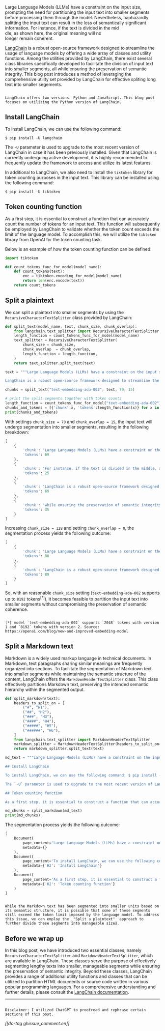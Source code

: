 Large Language Models (LLMs) have a constraint on the input size, prompting the need for partitioning the input text into smaller segments before processing them through the model. Nevertheless, haphazardly splitting the input text can result in the loss of semantically significant information. For instance, if the text is divided in the mid<br/>
dle, as shown here, the original meaning will no<br/>
longer remain coherent.

[LangChain](https://docs.langchain.com/) is a robust open-source framework designed to streamline the usage of language models by offering a wide array of classes and utility functions. Among the utilities provided by LangChain, there exist several class libraries specifically developed to facilitate the division of input text into smaller segments, all while ensuring the preservation of semantic integrity. This blog post introduces a method of leveraging the comprehensive utility set provided by LangChain for effective spliting long text into smaller segements.

```bs-alert info

LangChain offers two versions: Python and JavaScript. This blog post focuses on utilizing the Python version of LangChain.
```

## Install LangChain

To install LangChain, we can use the following command:

```shell
$ pip install -U langchain
```

The `-U` parameter is used to upgrade to the most recent version of LangChain in case it has been previously installed. Given that LangChain is currently undergoing active development, it is highly recommended to frequently update the framework to access and utilize its latest features.

In additional to LangChain, we also need to install the `tiktoken` library for token counting purposes in the input text. This library can be installed using the following command:

```shell
$ pip install -U tiktoken
```

## Token counting function

As a first step, it is essential to construct a function that can accurately count the number of tokens for an input text. This function will subsequently be employed by LangChain to validate whether the token count exceeds the limit of the language model. To accomplish this, we will utilize the `tiktoken` library from OpenAI for the token counting task.

Below is an example of how the token counting function can be defined:

```python
import tiktoken

def count_tokens_func_for_model(model_name):
    def count_tokens(text):
        enc = tiktoken.encoding_for_model(model_name)
        return len(enc.encode(text))
    return count_tokens
```

## Split a plaintext

We can split a plaintext into smaller segments by using the `RecursiveCharacterTextSplitter` class provided by LangChain:

```python
def split_text(model_name, text, chunk_size, chunk_overlap):
    from langchain.text_splitter import RecursiveCharacterTextSplitter
    length_function = count_tokens_func_for_model(model_name)
    text_splitter = RecursiveCharacterTextSplitter(
        chunk_size = chunk_size,
        chunk_overlap  = chunk_overlap,
        length_function = length_function,
    )
    return text_splitter.split_text(text)

text = """Large Language Models (LLMs) have a constraint on the input size, prompting the need for partitioning the input text into smaller segments before processing them through the model. Nevertheless, haphazardly splitting the input text can result in the loss of semantically significant information. For instance, if the text is divided in the middle, as shown here, the original meaning will no longer remain coherent.

LangChain is a robust open-source framework designed to streamline the usage of language models by offering a wide array of classes and utility functions. Among the utilities provided by LangChain, there exist several class libraries specifically developed to facilitate the division of input text into smaller segments, all while ensuring the preservation of semantic integrity. This blog post introduces a method of leveraging the comprehensive utility set provided by LangChain for effective spliting long text into smaller segements."""

chunks = split_text("text-embedding-ada-002", text, 70, 15)

# print the split segments together with token counts
length_function = count_tokens_func_for_model("text-embedding-ada-002")
chunks_and_tokens = [{'chunk':x, 'tokens':length_function(x)} for x in chunks]
print(chunks_and_tokens)
```

With settings `chunk_size = 70` and `chunk_overlap = 15`, the input text will undergo segmentation into smaller segments, resulting in the following breakdown:
```python
[
    {
        'chunk': 'Large Language Models (LLMs) have a constraint on the input size, prompting the need for partitioning the input text into smaller segments before processing them through the model. Nevertheless, haphazardly splitting the input text can result in the loss of semantically significant information. For instance, if the text is divided in the middle, as shown',
        'tokens': 69
    }, 
    {
        'chunk': 'For instance, if the text is divided in the middle, as shown here, the original meaning will no longer remain coherent.', 
        'tokens': 25
    }, 
    {
        'chunk': 'LangChain is a robust open-source framework designed to streamline the usage of language models by offering a wide array of classes and utility functions. Among the utilities provided by LangChain, there exist several class libraries specifically developed to facilitate the division of input text into smaller segments, all while ensuring the preservation of semantic integrity. This blog post introduces a method of', 
        'tokens': 69
    }, 
    {
        'chunk': 'while ensuring the preservation of semantic integrity. This blog post introduces a method of leveraging the comprehensive utility set provided by LangChain for effective spliting long text into smaller segements.', 
        'tokens': 35
    }
]
```

Increasing `chunk_size = 128` and setting `chunk_overlap = 0`, the segmentation process yields the following outcome:
```python
[
    {
        'chunk': 'Large Language Models (LLMs) have a constraint on the input size, prompting the need for partitioning the input text into smaller segments before processing them through the model. Nevertheless, haphazardly splitting the input text can result in the loss of semantically significant information. For instance, if the text is divided in the middle, as shown here, the original meaning will no longer remain coherent.', 
        'tokens': 80
    }, 
    {
        'chunk': 'LangChain is a robust open-source framework designed to streamline the usage of language models by offering a wide array of classes and utility functions. Among the utilities provided by LangChain, there exist several class libraries specifically developed to facilitate the division of input text into smaller segments, all while ensuring the preservation of semantic integrity. This blog post introduces a method of leveraging the comprehensive utility set provided by LangChain for effective spliting long text into smaller segements.', 
        'tokens': 89
    }
]
```

So, with an reasonable `chunk_size` setting (`text-embedding-ada-002` supports up to `8192` tokens<sup>[*]</sup>), it becomes feasible to partition the input text into smaller segments without compromising the preservation of semantic coherence.

```bs-alert info

[*] model `text-embedding-ada-002` supports `2048` tokens with version 1 and `8192` tokens with version 2. Source: https://openai.com/blog/new-and-improved-embedding-model
```

## Split a Markdown text

Markdown is a widely used markup language in technical documents. In Markdown, text paragraphs sharing similar meanings are frequently organized into sections. To facilitate the segmentation of Markdown text into smaller segments while maintaining the semantic structure of the content, LangChain offers the `MarkdownHeaderTextSplitter` class. This class effectively partitions Markdown text, preserving the intended semantic hierarchy within the segmented output.

```python
def split_markdown(text):
    headers_to_split_on = [
        ("#", "H1"),
        ("##", "H2"),
        ("###", "H3"),
        ("####", "H4"),
        ("#####", "H5"),
        ("######", "H6"),
    ]
    from langchain.text_splitter import MarkdownHeaderTextSplitter
    markdown_splitter = MarkdownHeaderTextSplitter(headers_to_split_on=headers_to_split_on)
    return markdown_splitter.split_text(text)

md_text = """Large Language Models (LLMs) have a constraint on the input size, prompting the need for partitioning the input text into smaller segments before processing them through the model. Nevertheless, haphazardly splitting the input text can result in the loss of semantically significant information.

## Install LangChain

To install LangChain, we can use the following command: $ pip install -U langchain

The `-U` parameter is used to upgrade to the most recent version of LangChain in case it has been previously installed. Given that LangChain is currently undergoing active development, it is highly recommended to frequently update the framework to access and utilize its latest features.

## Token counting function

As a first step, it is essential to construct a function that can accurately count the number of tokens for an input text. This function will subsequently be employed by LangChain to validate whether the token count exceeds the limit of the language model. To accomplish this, we will utilize the `tiktoken` library from OpenAI for the token counting task."""

md_chunks = split_markdown(md_text)
print(md_chunks)
```

The segmentation process yields the following outcome:

```python
[
    Document(
        page_content='Large Language Models (LLMs) have a constraint on the input size, prompting the need for partitioning the input text into smaller segments before processing them through the model. Nevertheless, haphazardly splitting the input text can result in the loss of semantically significant information.', 
        metadata={}
    ), 
    Document(
        page_content='To install LangChain, we can use the following command: $ pip install -U langchain  \nThe `-U` parameter is used to upgrade to the most recent version of LangChain in case it has been previously installed. Given that LangChain is currently undergoing active development, it is highly recommended to frequently update the framework to access and utilize its latest features.', 
        metadata={'H2': 'Install LangChain'}
    ), 
    Document(
        page_content='As a first step, it is essential to construct a function that can accurately count the number of tokens for an input text. This function will subsequently be employed by LangChain to validate whether the token count exceeds the limit of the language model. To accomplish this, we will utilize the `tiktoken` library from OpenAI for the token counting task.', 
        metadata={'H2': 'Token counting function'}
    )
]
```

```bs-alert primary

While the Markdown text has been segmented into smaller units based on its semantic structure, it is possible that some of these segments still exceed the token limit imposed by the language model. To address this issue, we can employ the _"Split a plaintext"_ approach to further divide these segments into manageable sizes.
```

## Before we wrap up

In this blog post, we have introduced two essential classes, namely `RecursiveCharacterTextSplitter` and `MarkdownHeaderTextSplitter`, which are available in LangChain. These classes serve the purpose of effectively segmenting lengthy texts into smaller, manageable segments while ensuring the preservation of semantic integrity. Beyond these classes, LangChain provides a range of additional utility functions and classes that can be utilized to partition HTML documents or source code written in various popular programming languages. For a comprehensive understanding and further details, please consult the [LangChain documentation](https://python.langchain.com/docs/modules/data_connection/document_transformers/).

<hr/>

```bs-alert warning

Disclaimer: I utilized ChatGPT to proofread and rephrase certain sections of this post.
```

_[[do-tag ghissue_comment.en]]_
